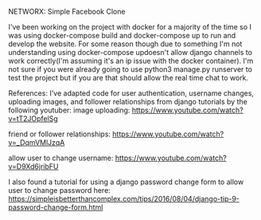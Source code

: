NETWORX: Simple Facebook Clone

I've been working on the project with docker for a majority of the time so I was using docker-compose
build and docker-compose up to run and develop the website. For some reason though due to something I'm not understanding using docker-compose updoesn't allow django channels to work correctly(I'm assuming it's an ip issue with the docker container). I'm not sure if you were already going to use python3 manage.py runserver to test the project but if you are that should allow the real time chat to work.

References:
I've adapted code for user authentication, username changes, uploading images, and follower relationships
from django tutorials by the following youtuber:
image uploading:
https://www.youtube.com/watch?v=tT2JOpfelSg

friend or follower relationships:
https://www.youtube.com/watch?v=_DqmVMlJzqA

allow user to change username:
https://www.youtube.com/watch?v=D9Xd6jribFU

I also found a tutorial for using a django password change form to
allow user to change password here:
https://simpleisbetterthancomplex.com/tips/2016/08/04/django-tip-9-password-change-form.html

